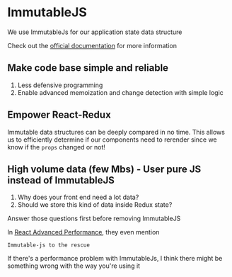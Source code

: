 # ImmutableJS

We use ImmutableJs for our application state data structure  

Check out the [official documentation](https://facebook.github.io/immutable-js/) for more information

## Make code base simple and reliable

1. Less defensive programming
1. Enable advanced memoization and change detection with simple logic

## Empower React-Redux

Immutable data structures can be deeply compared in no time. This allows us to
efficiently determine if our components need to rerender since we know if the
`props` changed or not!

## High volume data (few Mbs) - User pure JS instead of ImmutableJS
1. Why does your front end need a lot data?
1. Should we store this kind of data inside Redux state?  

Answer those questions first before removing ImmutableJS  
  
In [React Advanced Performance](https://facebook.github.io/react/docs/advanced-performance.html), they even mention 

```
Immutable-js to the rescue
```

If there's a performance problem with ImmutableJs, I think there might be something wrong with the way you're using it